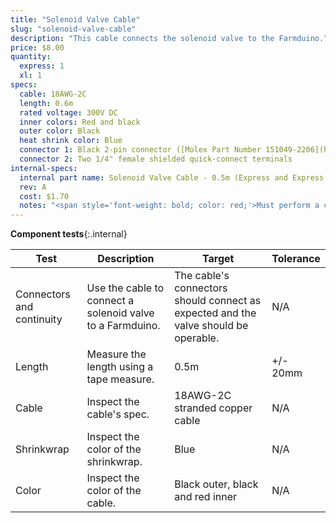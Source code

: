 ```yaml
---
title: "Solenoid Valve Cable"
slug: "solenoid-valve-cable"
description: "This cable connects the solenoid valve to the Farmduino."
price: $8.00
quantity:
  express: 1
  xl: 1
specs:
  cable: 18AWG-2C
  length: 0.6m
  rated voltage: 300V DC
  inner colors: Red and black
  outer color: Black
  heat shrink color: Blue
  connector 1: Black 2-pin connector ([Molex Part Number 151049-2206](https://www.molex.com/molex/products/datasheet.jsp?part=active/1510492206_CRIMP_HOUSINGS.xml))
  connector 2: Two 1/4" female shielded quick-connect terminals
internal-specs:
  internal part name: Solenoid Valve Cable - 0.5m (Express and Express XL)=
  rev: A
  cost: $1.70
  notes: "<span style='font-weight: bold; color: red;'>Must perform a continuity check at factory</span>"
---
```


**Component tests**{:.internal}

|Test         |Description  |Target       |Tolerance    |
|-------------|-------------|-------------|-------------|
|Connectors and continuity|Use the cable to connect a solenoid valve to a Farmduino.|The cable's connectors should connect as expected and the valve should be operable.|N/A
|Length       |Measure the length using a tape measure.|0.5m|+/- 20mm
|Cable        |Inspect the cable's spec.|18AWG-2C stranded copper cable|N/A
|Shrinkwrap   |Inspect the color of the shrinkwrap.|Blue|N/A
|Color        |Inspect the color of the cable.|Black outer, black and red inner|N/A
